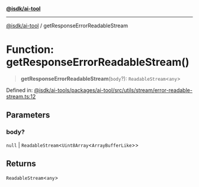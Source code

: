 [**@isdk/ai-tool**](../README.md)

***

[@isdk/ai-tool](../globals.md) / getResponseErrorReadableStream

# Function: getResponseErrorReadableStream()

> **getResponseErrorReadableStream**(`body`?): `ReadableStream`\<`any`\>

Defined in: [@isdk/ai-tools/packages/ai-tool/src/utils/stream/error-readable-stream.ts:12](https://github.com/isdk/ai-tool.js/blob/4ebf370aaec9c78535cb40ffc19656d7bddcb145/src/utils/stream/error-readable-stream.ts#L12)

## Parameters

### body?

`null` | `ReadableStream`\<`Uint8Array`\<`ArrayBufferLike`\>\>

## Returns

`ReadableStream`\<`any`\>
